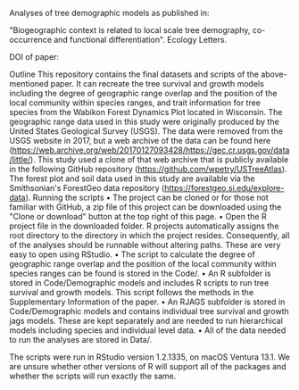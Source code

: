 Analyses of tree demographic models as published in:

"Biogeographic context is related to local scale tree demography, co-occurrence and functional differentiation". Ecology Letters.

DOI of paper: 

Outline
This repository contains the final datasets and scripts of the above-mentioned paper. It can recreate the tree survival and growth models including the degree of geographic range overlap and the position of the local community within species ranges, and trait information for tree species from the Wabikon Forest Dynamics Plot located in Wisconsin.
The geographic range data used in this study were originally produced by the United States Geological Survey (USGS). The data were removed from the USGS website in 2017, but a web archive of the data can be found here (https://web.archive.org/web/20170127093428/https://gec.cr.usgs.gov/data/little/).  This study used a clone of that web archive that is publicly available in the following GitHub repository (https://github.com/wpetry/USTreeAtlas). The forest plot and soil data used in this study are available via the Smithsonian's ForestGeo data repository (https://forestgeo.si.edu/explore-data).
Running the scripts 
•	The project can be cloned or for those not familiar with GitHub, a zip file of this project can be downloaded using the "Clone or download" button at the top right of this page.
•	Open the R project file in the downloaded folder. R projects automatically assigns the root directory to the directory in which the project resides. Consequently, all of the analyses should be runnable without altering paths. These are very easy to open using RStudio.
•	The script to calculate the degree of geographic range overlap and the position of the local community within species ranges can be found is stored in the Code/.
•	An R subfolder is stored in Code/Demographic models and includes R scripts to run tree survival and growth models. This script follows the methods in the Supplementary Information of the paper.
•	An RJAGS subfolder is stored in Code/Demographic models and contains individual tree survival and growth jags models. These are kept separately and are needed to run hierarchical models including species and individual level data.
•	All of the data needed to run the analyses are stored in Data/.

The scripts were run in RStudio version 1.2.1335, on macOS Ventura 13.1. We are unsure whether other versions of R will support all of the packages and whether the scripts will run exactly the same.
